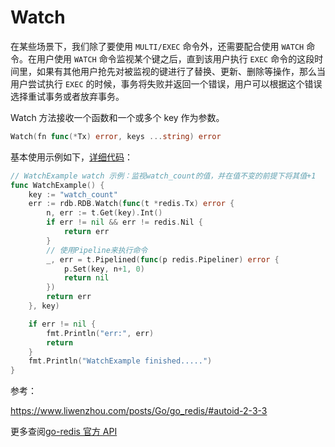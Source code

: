 # Watch

在某些场景下，我们除了要使用 `MULTI/EXEC` 命令外，还需要配合使用 `WATCH` 命令。在用户使用 `WATCH` 命令监视某个键之后，直到该用户执行 `EXEC` 命令的这段时间里，如果有其他用户抢先对被监视的键进行了替换、更新、删除等操作，那么当用户尝试执行 `EXEC` 的时候，事务将失败并返回一个错误，用户可以根据这个错误选择重试事务或者放弃事务。

Watch 方法接收一个函数和一个或多个 key 作为参数。

```go
Watch(fn func(*Tx) error, keys ...string) error
```

基本使用示例如下，[详细代码](../../code/basic_use/watch/main.go)：

```go
// WatchExample watch 示例：监视watch_count的值，并在值不变的前提下将其值+1
func WatchExample() {
	key := "watch_count"
	err := rdb.RDB.Watch(func(t *redis.Tx) error {
		n, err := t.Get(key).Int()
		if err != nil && err != redis.Nil {
			return err
		}
		// 使用Pipeline来执行命令
		_, err = t.Pipelined(func(p redis.Pipeliner) error {
			p.Set(key, n+1, 0)
			return nil
		})
		return err
	}, key)

	if err != nil {
		fmt.Println("err:", err)
		return
	}
	fmt.Println("WatchExample finished.....")
}
```

参考：

https://www.liwenzhou.com/posts/Go/go_redis/#autoid-2-3-3

更多查阅[go-redis 官方 API](https://godoc.org/github.com/go-redis/redis)
